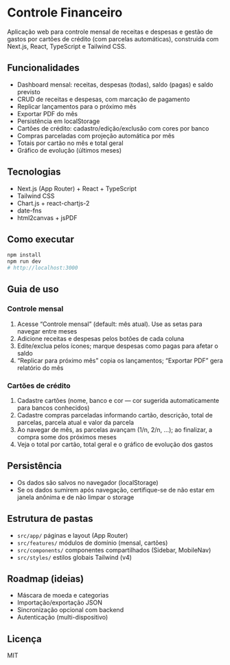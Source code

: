 # Controle Financeiro

Aplicação web para controle mensal de receitas e despesas e gestão de gastos por cartões de crédito (com parcelas automáticas), construída com Next.js, React, TypeScript e Tailwind CSS.

## Funcionalidades
- Dashboard mensal: receitas, despesas (todas), saldo (pagas) e saldo previsto
- CRUD de receitas e despesas, com marcação de pagamento
- Replicar lançamentos para o próximo mês
- Exportar PDF do mês
- Persistência em localStorage
- Cartões de crédito: cadastro/edição/exclusão com cores por banco
- Compras parceladas com projeção automática por mês
- Totais por cartão no mês e total geral
- Gráfico de evolução (últimos meses)

## Tecnologias
- Next.js (App Router) + React + TypeScript
- Tailwind CSS
- Chart.js + react-chartjs-2
- date-fns
- html2canvas + jsPDF

## Como executar
```bash
npm install
npm run dev
# http://localhost:3000
```

## Guia de uso
### Controle mensal
1. Acesse “Controle mensal” (default: mês atual). Use as setas para navegar entre meses
2. Adicione receitas e despesas pelos botões de cada coluna
3. Edite/exclua pelos ícones; marque despesas como pagas para afetar o saldo
4. “Replicar para próximo mês” copia os lançamentos; “Exportar PDF” gera relatório do mês

### Cartões de crédito
1. Cadastre cartões (nome, banco e cor — cor sugerida automaticamente para bancos conhecidos)
2. Cadastre compras parceladas informando cartão, descrição, total de parcelas, parcela atual e valor da parcela
3. Ao navegar de mês, as parcelas avançam (1/n, 2/n, …); ao finalizar, a compra some dos próximos meses
4. Veja o total por cartão, total geral e o gráfico de evolução dos gastos

## Persistência
- Os dados são salvos no navegador (localStorage)
- Se os dados sumirem após navegação, certifique-se de não estar em janela anônima e de não limpar o storage

## Estrutura de pastas
- `src/app/` páginas e layout (App Router)
- `src/features/` módulos de domínio (mensal, cartões)
- `src/components/` componentes compartilhados (Sidebar, MobileNav)
- `src/styles/` estilos globais Tailwind (v4)

## Roadmap (ideias)
- Máscara de moeda e categorias
- Importação/exportação JSON
- Sincronização opcional com backend
- Autenticação (multi-dispositivo)

## Licença
MIT
